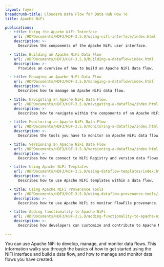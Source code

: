 ```yaml
---
layout: foyer
breadcrumb-title: Cloudera Data Flow for Data Hub How To
title: Apache NiFi

publications:
  - title: Using the Apache NiFi Interface
    url: /HDPDocuments/HDF3/HDF-3.5.0/using-nifi-interface/index.html
    description: >-
      Describes the components of the Apache NiFi user interface.

  - title: Building an Apache NiFi Data Flow
    url: /HDPDocuments/HDF3/HDF-3.5.0/building-a-dataflow/index.html
    description: >-
      Provides an overview of how to build an Apache NiFi data flow.

  - title: Managing an Apache NiFi Data Flow
    url: /HDPDocuments/HDF3/HDF-3.5.0/managing-a-dataflow/index.html
    description: >-
      Describes how to manage an Apache NiFi data flow.

  - title: Navigating an Apache NiFi Data Flow.
    url: /HDPDocuments/HDF3/HDF-3.5.0/navigating-a-dataflow/index.html
    description: >-
      Describes how to navigate within the components of an Apache NiFi data flow.

  - title: Monitoring an Apache NiFi Data Flow
    url: /HDPDocuments/HDF3/HDF-3.5.0/monitoring-a-dataflow/index.html
    description: >-
      Describes the tools you have to monitor an Apache NiFi data flow.

  - title: Versioning an Apache NiFi Data Flow
    url: /HDPDocuments/HDF3/HDF-3.5.0/versioning-a-dataflow/index.html
    description: >-
      Describes how to connect to NiFi Registry and version data flows on the process group level.

  - title: Using Apache NiFi Templates
    url: /HDPDocuments/HDF3/HDF-3.5.0/using-dataflow-templates/index.html
    description: >-
      Describes how to use Apache NiFi templates within a data flow.

  - title: Using Apache NiFi Provenance Tools
    url: /HDPDocuments/HDF3/HDF-3.5.0/using-dataflow-provenance-tools/index.html
    description: >-
      Describes how to use Apache NiFi to monitor FlowFile provenance.

  - title: Adding functionality to Apache NiFi
    url: /HDPDocuments/HDF3/HDF-3.5.0/adding-functionality-to-apache-nifi/index.html
    description: >-
      Describes how developers can customize and contribute to Apache NiFi and how to develop more complex data flows.

---
```


You can use Apache NiFi to develop, manage, and monitor data flows. This information walks you through the basics of how to get started using the NiFi interface and build a data flow, and how to manage and monitor data flows you have created.
